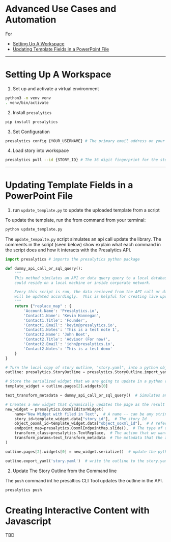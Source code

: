 # Advanced Use Cases and Automation

For 

* [Setting Up A Workspace](#Setting)
* [Updating Template Fields in a PowerPoint File](#Updating)

----------

# Setting Up A Workspace

1. Set up and activate a virtual environment

```bash
python3 -m venv venv
. venv/bin/activate
```

2. Install `presalytics`

```bash
pip install presalytics
```

3. Set Configuration

```bash
presalytics config {YOUR_USERNAME} # The primary email address on your account
```

4. Load story into workspace

```bash
presalytics pull --id {STORY_ID} # The 36 digit fingerprint for the story 
```

----------

# Updating Template Fields in a PowerPoint File


1. run `update_template.py` to update the uploaded template from a script

To update the template, run the from command from your terminal:

```bash
python update_template.py
```

The `update_tempalte.py` script simulates an api call update the library.  The comments in the script (seen below) show explain what each command in the script does and how it interacts with the Presalytics API.

```python
import presalytics # imports the presalytics python package

def dummy_api_call_or_sql_query():
    """
    This method similates an API or data query query to a local database.  This database 
    could reside on a local machine or inside corporate network.

    Every this script is run, the data recieved from the API call or database query could change, and the story
    will be updated accordingly.  This is helpful for creating live updating dashboard and reports.
    """
    return {"replace_map" : {
        'Account.Name': 'Presalytics.io',
        'Contact1.Name': 'Kevin Hannegan',
        'Contact1.Title': 'Founder',
        'Contact1.Email': 'kevin@presalytics.io',
        'Contact1.Notes': 'This is a test note 1',
        'Contact2.Name': 'John Boet',
        'Contact2.Title': 'Advisor (For now)',
        'Contact2.Email': 'john@presalytics.io',
        'Contact2.Notes': 'This is a test demo'
    }
}

# Turn the local copy of story outline, "story.yaml", into a python object
outline: presalytics.StoryOutline = presalytics.StoryOutline.import_yaml('story.yaml')

# Store the serialized widget that we are going to update in a python variable called "template_widget"
template_widget = outline.pages[2].widgets[0]

text_transform_metadata = dummy_api_call_or_sql_query()  # Simulates an API call / database query

# Creates a new widget that dynamically updates the page as the result of dummy_api_call_or_sql_query() change
new_widget = presalytics.OoxmlEditorWidget(
    name="New Widget with filed in Text",  # A name -- can be any string that describes the widget
    story_id=template_widget.data["story_id"],  # The story Id
    object_ooxml_id=template_widget.data["object_ooxml_id"],  # A reference in the presalytics API to the slide we are updating
    endpoint_map=presalytics.OoxmlEndpointMap.slide(),  # The type of object we are updating (Defines the endpoint for Presalytics API calls)
    transform_class=presalytics.TextReplace,  # The action that we want this widget to take
    transform_params=text_transform_metadata  # The metadata that the action uses to transform the Widget (e.g, from API call)
)

outline.pages[2].widgets[0] = new_widget.serialize()  # update the python representation of the story outline

outline.export_yaml('story.yaml')  # write the outline to the story.yaml file
```

2.  Update The Story Outline from the Command line

The `push` command int he presaltics CLI Tool updates the outline in the API.

```bash
presalytics push
```

# Creating Interactive Content with Javascript

TBD

